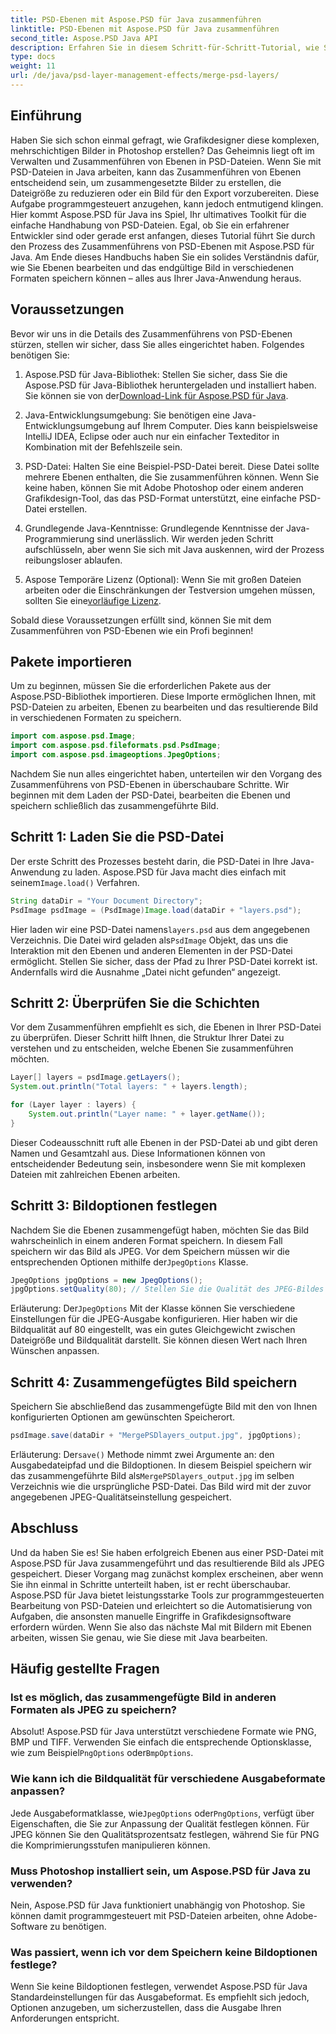 ```yaml
---
title: PSD-Ebenen mit Aspose.PSD für Java zusammenführen
linktitle: PSD-Ebenen mit Aspose.PSD für Java zusammenführen
second_title: Aspose.PSD Java API
description: Erfahren Sie in diesem Schritt-für-Schritt-Tutorial, wie Sie PSD-Ebenen mit Aspose.PSD für Java zusammenführen. Perfekt für Entwickler, die Bildverarbeitungsaufgaben automatisieren möchten.
type: docs
weight: 11
url: /de/java/psd-layer-management-effects/merge-psd-layers/
---
```

## Einführung

Haben Sie sich schon einmal gefragt, wie Grafikdesigner diese komplexen, mehrschichtigen Bilder in Photoshop erstellen? Das Geheimnis liegt oft im Verwalten und Zusammenführen von Ebenen in PSD-Dateien. Wenn Sie mit PSD-Dateien in Java arbeiten, kann das Zusammenführen von Ebenen entscheidend sein, um zusammengesetzte Bilder zu erstellen, die Dateigröße zu reduzieren oder ein Bild für den Export vorzubereiten. Diese Aufgabe programmgesteuert anzugehen, kann jedoch entmutigend klingen. Hier kommt Aspose.PSD für Java ins Spiel, Ihr ultimatives Toolkit für die einfache Handhabung von PSD-Dateien. Egal, ob Sie ein erfahrener Entwickler sind oder gerade erst anfangen, dieses Tutorial führt Sie durch den Prozess des Zusammenführens von PSD-Ebenen mit Aspose.PSD für Java. Am Ende dieses Handbuchs haben Sie ein solides Verständnis dafür, wie Sie Ebenen bearbeiten und das endgültige Bild in verschiedenen Formaten speichern können – alles aus Ihrer Java-Anwendung heraus.

## Voraussetzungen

Bevor wir uns in die Details des Zusammenführens von PSD-Ebenen stürzen, stellen wir sicher, dass Sie alles eingerichtet haben. Folgendes benötigen Sie:

1. Aspose.PSD für Java-Bibliothek: Stellen Sie sicher, dass Sie die Aspose.PSD für Java-Bibliothek heruntergeladen und installiert haben. Sie können sie von der[Download-Link für Aspose.PSD für Java](https://releases.aspose.com/psd/java/).

2. Java-Entwicklungsumgebung: Sie benötigen eine Java-Entwicklungsumgebung auf Ihrem Computer. Dies kann beispielsweise IntelliJ IDEA, Eclipse oder auch nur ein einfacher Texteditor in Kombination mit der Befehlszeile sein.

3. PSD-Datei: Halten Sie eine Beispiel-PSD-Datei bereit. Diese Datei sollte mehrere Ebenen enthalten, die Sie zusammenführen können. Wenn Sie keine haben, können Sie mit Adobe Photoshop oder einem anderen Grafikdesign-Tool, das das PSD-Format unterstützt, eine einfache PSD-Datei erstellen.

4. Grundlegende Java-Kenntnisse: Grundlegende Kenntnisse der Java-Programmierung sind unerlässlich. Wir werden jeden Schritt aufschlüsseln, aber wenn Sie sich mit Java auskennen, wird der Prozess reibungsloser ablaufen.

5.  Aspose Temporäre Lizenz (Optional): Wenn Sie mit großen Dateien arbeiten oder die Einschränkungen der Testversion umgehen müssen, sollten Sie eine[vorläufige Lizenz](https://purchase.aspose.com/temporary-license/).

Sobald diese Voraussetzungen erfüllt sind, können Sie mit dem Zusammenführen von PSD-Ebenen wie ein Profi beginnen!

## Pakete importieren

Um zu beginnen, müssen Sie die erforderlichen Pakete aus der Aspose.PSD-Bibliothek importieren. Diese Importe ermöglichen Ihnen, mit PSD-Dateien zu arbeiten, Ebenen zu bearbeiten und das resultierende Bild in verschiedenen Formaten zu speichern.

```java
import com.aspose.psd.Image;
import com.aspose.psd.fileformats.psd.PsdImage;
import com.aspose.psd.imageoptions.JpegOptions;
```

Nachdem Sie nun alles eingerichtet haben, unterteilen wir den Vorgang des Zusammenführens von PSD-Ebenen in überschaubare Schritte. Wir beginnen mit dem Laden der PSD-Datei, bearbeiten die Ebenen und speichern schließlich das zusammengeführte Bild.

## Schritt 1: Laden Sie die PSD-Datei

 Der erste Schritt des Prozesses besteht darin, die PSD-Datei in Ihre Java-Anwendung zu laden. Aspose.PSD für Java macht dies einfach mit seinem`Image.load()` Verfahren.

```java
String dataDir = "Your Document Directory";
PsdImage psdImage = (PsdImage)Image.load(dataDir + "layers.psd");
```

 Hier laden wir eine PSD-Datei namens`layers.psd` aus dem angegebenen Verzeichnis. Die Datei wird geladen als`PsdImage` Objekt, das uns die Interaktion mit den Ebenen und anderen Elementen in der PSD-Datei ermöglicht. Stellen Sie sicher, dass der Pfad zu Ihrer PSD-Datei korrekt ist. Andernfalls wird die Ausnahme „Datei nicht gefunden“ angezeigt.

## Schritt 2: Überprüfen Sie die Schichten

Vor dem Zusammenführen empfiehlt es sich, die Ebenen in Ihrer PSD-Datei zu überprüfen. Dieser Schritt hilft Ihnen, die Struktur Ihrer Datei zu verstehen und zu entscheiden, welche Ebenen Sie zusammenführen möchten.

```java
Layer[] layers = psdImage.getLayers();
System.out.println("Total layers: " + layers.length);

for (Layer layer : layers) {
    System.out.println("Layer name: " + layer.getName());
}
```

Dieser Codeausschnitt ruft alle Ebenen in der PSD-Datei ab und gibt deren Namen und Gesamtzahl aus. Diese Informationen können von entscheidender Bedeutung sein, insbesondere wenn Sie mit komplexen Dateien mit zahlreichen Ebenen arbeiten.

## Schritt 3: Bildoptionen festlegen

 Nachdem Sie die Ebenen zusammengefügt haben, möchten Sie das Bild wahrscheinlich in einem anderen Format speichern. In diesem Fall speichern wir das Bild als JPEG. Vor dem Speichern müssen wir die entsprechenden Optionen mithilfe der`JpegOptions` Klasse.

```java
JpegOptions jpgOptions = new JpegOptions();
jpgOptions.setQuality(80); // Stellen Sie die Qualität des JPEG-Bildes ein (0-100)
```

Erläuterung:
 Der`JpegOptions` Mit der Klasse können Sie verschiedene Einstellungen für die JPEG-Ausgabe konfigurieren. Hier haben wir die Bildqualität auf 80 eingestellt, was ein gutes Gleichgewicht zwischen Dateigröße und Bildqualität darstellt. Sie können diesen Wert nach Ihren Wünschen anpassen.

## Schritt 4: Zusammengefügtes Bild speichern

Speichern Sie abschließend das zusammengefügte Bild mit den von Ihnen konfigurierten Optionen am gewünschten Speicherort.

```java
psdImage.save(dataDir + "MergePSDlayers_output.jpg", jpgOptions);
```

Erläuterung:
 Der`save()` Methode nimmt zwei Argumente an: den Ausgabedateipfad und die Bildoptionen. In diesem Beispiel speichern wir das zusammengeführte Bild als`MergePSDlayers_output.jpg` im selben Verzeichnis wie die ursprüngliche PSD-Datei. Das Bild wird mit der zuvor angegebenen JPEG-Qualitätseinstellung gespeichert.

## Abschluss

Und da haben Sie es! Sie haben erfolgreich Ebenen aus einer PSD-Datei mit Aspose.PSD für Java zusammengeführt und das resultierende Bild als JPEG gespeichert. Dieser Vorgang mag zunächst komplex erscheinen, aber wenn Sie ihn einmal in Schritte unterteilt haben, ist er recht überschaubar. Aspose.PSD für Java bietet leistungsstarke Tools zur programmgesteuerten Bearbeitung von PSD-Dateien und erleichtert so die Automatisierung von Aufgaben, die ansonsten manuelle Eingriffe in Grafikdesignsoftware erfordern würden. Wenn Sie also das nächste Mal mit Bildern mit Ebenen arbeiten, wissen Sie genau, wie Sie diese mit Java bearbeiten.

## Häufig gestellte Fragen

### Ist es möglich, das zusammengefügte Bild in anderen Formaten als JPEG zu speichern?
Absolut! Aspose.PSD für Java unterstützt verschiedene Formate wie PNG, BMP und TIFF. Verwenden Sie einfach die entsprechende Optionsklasse, wie zum Beispiel`PngOptions` oder`BmpOptions`.

### Wie kann ich die Bildqualität für verschiedene Ausgabeformate anpassen?
 Jede Ausgabeformatklasse, wie`JpegOptions` oder`PngOptions`, verfügt über Eigenschaften, die Sie zur Anpassung der Qualität festlegen können. Für JPEG können Sie den Qualitätsprozentsatz festlegen, während Sie für PNG die Komprimierungsstufen manipulieren können.

### Muss Photoshop installiert sein, um Aspose.PSD für Java zu verwenden?
Nein, Aspose.PSD für Java funktioniert unabhängig von Photoshop. Sie können damit programmgesteuert mit PSD-Dateien arbeiten, ohne Adobe-Software zu benötigen.

### Was passiert, wenn ich vor dem Speichern keine Bildoptionen festlege?
Wenn Sie keine Bildoptionen festlegen, verwendet Aspose.PSD für Java Standardeinstellungen für das Ausgabeformat. Es empfiehlt sich jedoch, Optionen anzugeben, um sicherzustellen, dass die Ausgabe Ihren Anforderungen entspricht.